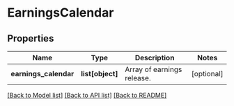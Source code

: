 # EarningsCalendar

## Properties
Name | Type | Description | Notes
------------ | ------------- | ------------- | -------------
**earnings_calendar** | **list[object]** | Array of earnings release. | [optional] 

[[Back to Model list]](../README.md#documentation-for-models) [[Back to API list]](../README.md#documentation-for-api-endpoints) [[Back to README]](../README.md)


